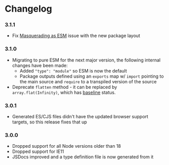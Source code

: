 
Changelog
=========

### 3.1.1
 - Fix [Masquerading as ESM](https://github.com/arethetypeswrong/arethetypeswrong.github.io/blob/main/docs/problems/FalseESM.md)
   issue with the new package layout

### 3.1.0
 - Migrating to pure ESM for the next major version, the following internal
   changes have been made:
    - Added `"type": "module"` so ESM is now the default
    - Package outputs defined using an `exports` map w/ `import` pointing to the
      main source and `require` to a transpiled version of the source
 - Deprecate `flatten` method - it can be replaced by `array.flat(Infinity)`,
   which has [baseline](https://github.com/web-platform-dx/web-features/blob/main/docs/baseline.md)
   status.

### 3.0.1
 - Generated ES/CJS files didn't have the updated browser support targets, so
   this release fixes that up

### 3.0.0
 - Dropped support for all Node versions older than 18
 - Dropped support for IE11
 - JSDocs improved and a type definition file is now generated from it
